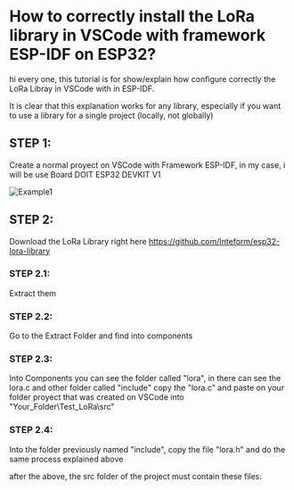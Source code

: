 # How to correctly install the LoRa library in VSCode with framework ESP-IDF on ESP32?
hi every one, this tutorial is for show/explain how configure correctly the LoRa Libray in VSCode with in ESP-IDF.

It is clear that this explanation works for any library, especially if you want to use a library for a single project (locally, not globally)

## STEP 1:
Create a normal proyect on VSCode with Framework ESP-IDF, in my case, i will be use Board DOIT ESP32 DEVKIT V1

![Example1](https://github.com/Estraus96/Prueba-ESP32/blob/master/EJ1.jpg)

## STEP 2: 
Download the LoRa Library right here https://github.com/Inteform/esp32-lora-library

### STEP 2.1:
Extract them

### STEP 2.2:
Go to the Extract Folder and find into components

### STEP 2.3:
Into Components you can see the folder called "lora", in there can see the lora.c and other folder called "include"
copy the "lora.c" and paste on your folder proyect that was created on VSCode into "Your_Folder\Test_LoRa\src"

### STEP 2.4:
Into the folder previously named "include", copy the file "lora.h" and do the same process explained above

after the above, the src folder of the project must contain these files:


